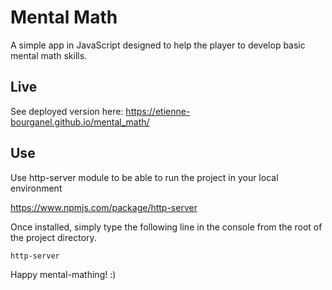 # Mental Math

A simple app in JavaScript designed to help the player to develop basic mental math skills.

## Live

See deployed version here: <https://etienne-bourganel.github.io/mental_math/>

## Use

Use http-server module to be able to run the project in your local environment

<https://www.npmjs.com/package/http-server>

Once installed, simply type the following line in the console from the root of the project directory.

```zsh
http-server
```

Happy mental-mathing! :)
